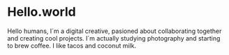 # Hello.world
Hello humans, I´m a digital creative, pasioned about collaborating together and creating cool projects. I´m actually studying photography and starting to brew coffee. I like tacos and coconut milk. 
